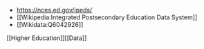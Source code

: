   - https://nces.ed.gov/ipeds/
  -  [[Wikipedia:Integrated Postsecondary Education Data System]]
  - [[Wikidata:Q6042926]]

[[Higher Education]][[Data]]